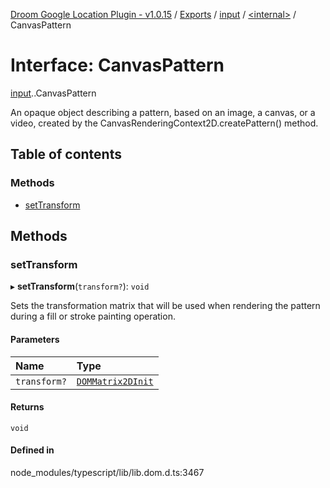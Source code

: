 [Droom Google Location Plugin - v1.0.15](../README.md) / [Exports](../modules.md) / [input](../modules/input.md) / [<internal\>](../modules/input._internal_.md) / CanvasPattern

# Interface: CanvasPattern

[input](../modules/input.md).[<internal>](../modules/input._internal_.md).CanvasPattern

An opaque object describing a pattern, based on an image, a canvas, or a video, created by the CanvasRenderingContext2D.createPattern() method.

## Table of contents

### Methods

- [setTransform](input._internal_.CanvasPattern.md#settransform)

## Methods

### setTransform

▸ **setTransform**(`transform?`): `void`

Sets the transformation matrix that will be used when rendering the pattern during a fill or stroke painting operation.

#### Parameters

| Name | Type |
| :------ | :------ |
| `transform?` | [`DOMMatrix2DInit`](input._internal_.DOMMatrix2DInit.md) |

#### Returns

`void`

#### Defined in

node_modules/typescript/lib/lib.dom.d.ts:3467
